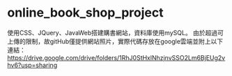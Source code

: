 # online_book_shop_project

使用CSS、JQuery、JavaWeb搭建購書網站，資料庫使用mySQL。
由於超過可上傳的限制，故gitHub僅提供網站照片，實際代碼存放在google雲端並附上以下連結：
https://drive.google.com/drive/folders/1RhJ0StHxlNhzjnvSSO2Lm6BjEUg2vhv6?usp=sharing
